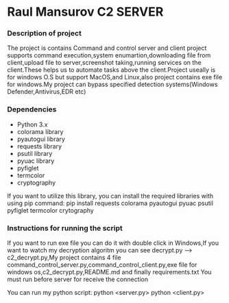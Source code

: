 # Raul Mansurov C2 SERVER #

### Description of project

The project is contains Command and control server and client project supports command execution,system enumartion,downloading file from client,upload file to server,screenshot taking,running services on the client.These helps us to automate tasks above the client.Project useally is for windows O.S but support MacOS,and Linux,also project contains exe file for windows.My project can bypass specified detection systems(Windows Defender,Antivirus,EDR etc)

### Dependencies

- Python 3.x
- colorama library
- pyautogui library
- requests library
- psutil library
- pyuac library
- pyfiglet
- termcolor
- cryptography

If you want to utilize this library, you can install the required libraries with using pip command:
pip install requests colorama pyautogui pyuac psutil pyfiglet termcolor crytography

### Instructions for running the script

If you want to run exe file you can do it with double click in Windows,If you want to watch my decryption algoritm you can see decrypt.py --> c2_decrypt.py,My project contains 4 file command_control_server.py,command_control_client.py,exe file for windows os,c2_decrypt.py,README.md and finally requirements.txt
You must run before server for receive the connection

You can run my python script:
    python <server.py>
    python <client.py>

